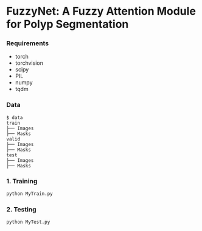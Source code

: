 # FuzzyNet: A Fuzzy Attention Module for Polyp Segmentation

### Requirements

* torch
* torchvision
* scipy
* PIL
* numpy
* tqdm

### Data
```
$ data
train
├── Images
├── Masks
valid
├── Images
├── Masks
test
├── Images
├── Masks
```

### 1. Training

```bash
python MyTrain.py  
```

###  2. Testing

```bash
python MyTest.py  

